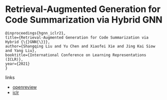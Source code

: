 # Retrieval-Augmented Generation for Code Summarization via Hybrid GNN

```
@inproceedings{hgnn_iclr21,
title={Retrieval-Augmented Generation for Code Summarization via Hybrid {\{}GNN{\}}},
author={Shangqing Liu and Yu Chen and Xiaofei Xie and Jing Kai Siow and Yang Liu},
booktitle={International Conference on Learning Representations (ICLR)},
year={2021}
}
```

links
- [openreview](https://openreview.net/forum?id=zv-typ1gPxA)
- [iclr](https://iclr.cc/virtual/2021/poster/3330)

